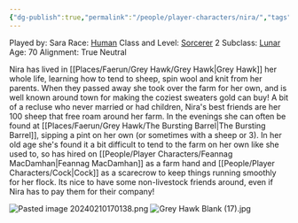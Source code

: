 ```yaml
---
{"dg-publish":true,"permalink":"/people/player-characters/nira/","tags":["Character","Faerun","GreyHawk","PC"]}
---
```


Played by: Sara
Race: [Human](http://dnd5e.wikidot.com/human)
Class and Level: [Sorcerer](http://dnd5e.wikidot.com/sorcerer) 2
Subclass: [Lunar](http://dnd5e.wikidot.com/sorcerer:lunar-sorcery)
Age: 70
Alignment: True Neutral

Nira has lived in [[Places/Faerun/Grey Hawk/Grey Hawk\|Grey Hawk]] her whole life, learning how to tend to sheep, spin wool and knit from her parents. When they passed away she took over the farm for her own, and is well known around town for making the coziest sweaters gold can buy! A bit of a recluse who never married or had children, Nira's best friends are her 100 sheep that free roam around her farm. In the evenings she can often be found at [[Places/Faerun/Grey Hawk/The Bursting Barrel\|The Bursting Barrel]], sipping a pint on her own (or sometimes with a sheep or 3). In her old age she's found it a bit difficult to tend to the farm on her own like she used to, so has hired on [[People/Player Characters/Feannag MacDamhan\|Feannag MacDamhan]] as a farm hand and [[People/Player Characters/Cock\|Cock]] as a scarecrow to keep things running smoothly for her flock. Its nice to have some non-livestock friends around, even if Nira has to pay them for their company!

![Pasted image 20240210170138.png](/img/user/Z_Attachments/Pasted%20image%2020240210170138.png)
![Grey Hawk Blank (17).jpg](/img/user/Z_Attachments/Grey%20Hawk%20Blank%20(17).jpg)
